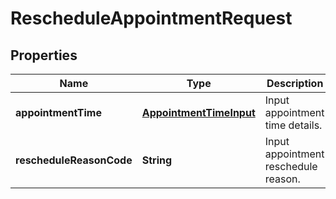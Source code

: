 
# RescheduleAppointmentRequest

## Properties
Name | Type | Description | Notes
------------ | ------------- | ------------- | -------------
**appointmentTime** | [**AppointmentTimeInput**](AppointmentTimeInput.md) | Input appointment time details. | 
**rescheduleReasonCode** | **String** | Input appointment reschedule reason. | 



